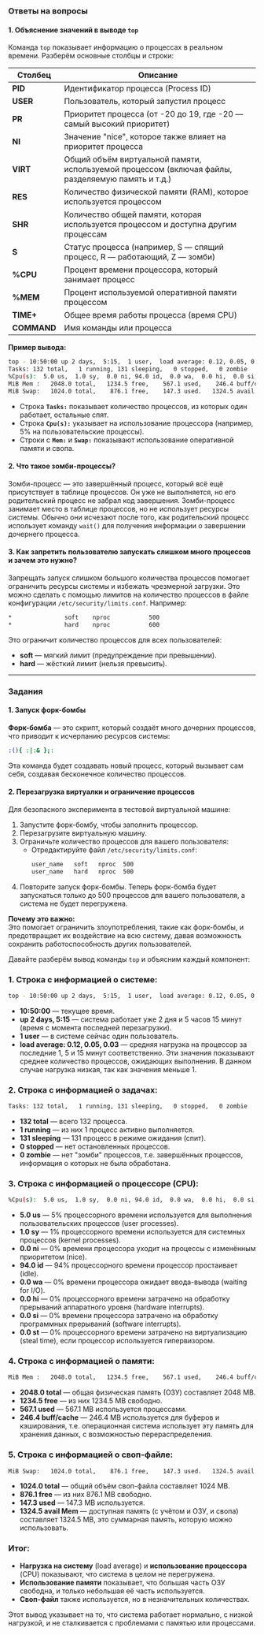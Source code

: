 ### **Ответы на вопросы**

#### **1. Объяснение значений в выводе `top`**
Команда `top` показывает информацию о процессах в реальном времени. Разберём основные столбцы и строки:

| **Столбец** | **Описание** |
|-------------|-------------|
| **PID**     | Идентификатор процесса (Process ID) |
| **USER**    | Пользователь, который запустил процесс |
| **PR**      | Приоритет процесса (от -20 до 19, где -20 — самый высокий приоритет) |
| **NI**      | Значение "nice", которое также влияет на приоритет процесса |
| **VIRT**    | Общий объём виртуальной памяти, используемой процессом (включая файлы, разделяемую память и т.д.) |
| **RES**     | Количество физической памяти (RAM), которое используется процессом |
| **SHR**     | Количество общей памяти, которая используется процессом и доступна другим процессам |
| **S**       | Статус процесса (например, S — спящий процесс, R — работающий, Z — зомби) |
| **%CPU**    | Процент времени процессора, который занимает процесс |
| **%MEM**    | Процент используемой оперативной памяти процессом |
| **TIME+**   | Общее время работы процесса (время CPU) |
| **COMMAND** | Имя команды или процесса |

**Пример вывода:**  
```bash
top - 10:50:00 up 2 days,  5:15,  1 user,  load average: 0.12, 0.05, 0.03
Tasks: 132 total,   1 running, 131 sleeping,   0 stopped,   0 zombie
%Cpu(s):  5.0 us,  1.0 sy,  0.0 ni, 94.0 id,  0.0 wa,  0.0 hi,  0.0 si,  0.0 st
MiB Mem :   2048.0 total,   1234.5 free,    567.1 used,    246.4 buff/cache
MiB Swap:   1024.0 total,    876.1 free,    147.3 used.   1324.5 avail Mem 
```
- Строка **`Tasks:`** показывает количество процессов, из которых один работает, остальные спят.
- Строка **`Cpu(s):`** указывает на использование процессора (например, 5% на пользовательские процессы).
- Строки с **`Mem:`** и **`Swap:`** показывают использование оперативной памяти и свопа.

#### **2. Что такое зомби-процессы?**
Зомби-процесс — это завершённый процесс, который всё ещё присутствует в таблице процессов. Он уже не выполняется, но его родительский процесс не забрал код завершения. Зомби-процесс занимает место в таблице процессов, но не использует ресурсы системы. Обычно они исчезают после того, как родительский процесс использует команду `wait()` для получения информации о завершении дочернего процесса.

#### **3. Как запретить пользователю запускать слишком много процессов и зачем это нужно?**
Запрещать запуск слишком большого количества процессов помогает ограничить ресурсы системы и избежать чрезмерной загрузки. Это можно сделать с помощью лимитов на количество процессов в файле конфигурации `/etc/security/limits.conf`. Например:
```bash
*               soft    nproc           500
*               hard    nproc           600
```
Это ограничит количество процессов для всех пользователей:
- **soft** — мягкий лимит (предупреждение при превышении).
- **hard** — жёсткий лимит (нельзя превысить).

---

### **Задания**

#### **1. Запуск форк-бомбы**
**Форк-бомба** — это скрипт, который создаёт много дочерних процессов, что приводит к исчерпанию ресурсов системы:
```bash
:(){ :|:& };:
```
Эта команда будет создавать новый процесс, который вызывает сам себя, создавая бесконечное количество процессов.

#### **2. Перезагрузка виртуалки и ограничение процессов**
Для безопасного эксперимента в тестовой виртуальной машине:
1. Запустите форк-бомбу, чтобы заполнить процессор.
2. Перезагрузите виртуальную машину.
3. Ограничьте количество процессов для вашего пользователя:
   - Отредактируйте файл `/etc/security/limits.conf`:
     ```bash
     user_name   soft   nproc  500
     user_name   hard   nproc  500
     ```
4. Повторите запуск форк-бомбы. Теперь форк-бомба будет запускаться только до 500 процессов для вашего пользователя, а система не будет перегружена.

**Почему это важно:**  
Это помогает ограничить злоупотребления, такие как форк-бомбы, и предотвращает их воздействие на всю систему, давая возможность сохранить работоспособность других пользователей.



Давайте разберём вывод команды `top` и объясним каждый компонент:

### **1. Строка с информацией о системе:**

```bash
top - 10:50:00 up 2 days,  5:15,  1 user,  load average: 0.12, 0.05, 0.03
```
- **10:50:00** — текущее время.
- **up 2 days, 5:15** — система работает уже 2 дня и 5 часов 15 минут (время с момента последней перезагрузки).
- **1 user** — в системе сейчас один пользователь.
- **load average: 0.12, 0.05, 0.03** — средняя нагрузка на процессор за последние 1, 5 и 15 минут соответственно. Эти значения показывают среднее количество процессов, ожидающих выполнения. В данном случае нагрузка низкая, так как значения меньше 1.

### **2. Строка с информацией о задачах:**

```bash
Tasks: 132 total,   1 running, 131 sleeping,   0 stopped,   0 zombie
```
- **132 total** — всего 132 процесса.
- **1 running** — из них 1 процесс активно выполняется.
- **131 sleeping** — 131 процесс в режиме ожидания (спит).
- **0 stopped** — нет остановленных процессов.
- **0 zombie** — нет "зомби" процессов, т.е. завершённых процессов, информация о которых не была обработана.

### **3. Строка с информацией о процессоре (CPU):**

```bash
%Cpu(s):  5.0 us,  1.0 sy,  0.0 ni, 94.0 id,  0.0 wa,  0.0 hi,  0.0 si,  0.0 st
```
- **5.0 us** — 5% процессорного времени используется для выполнения пользовательских процессов (user processes).
- **1.0 sy** — 1% процессорного времени используется для системных процессов (kernel processes).
- **0.0 ni** — 0% времени процессора уходит на процессы с изменённым приоритетом (nice).
- **94.0 id** — 94% процессорного времени процессор простаивает (idle).
- **0.0 wa** — 0% времени процессора ожидает ввода-вывода (waiting for I/O).
- **0.0 hi** — 0% процессорного времени затрачено на обработку прерываний аппаратного уровня (hardware interrupts).
- **0.0 si** — 0% времени процессора затрачено на обработку программных прерываний (software interrupts).
- **0.0 st** — 0% процессорного времени затрачено на виртуализацию (steal time), если процессор используется гипервизором.

### **4. Строка с информацией о памяти:**

```bash
MiB Mem :   2048.0 total,   1234.5 free,    567.1 used,    246.4 buff/cache
```
- **2048.0 total** — общая физическая память (ОЗУ) составляет 2048 MB.
- **1234.5 free** — из них 1234.5 MB свободно.
- **567.1 used** — 567.1 MB используется процессами.
- **246.4 buff/cache** — 246.4 MB используется для буферов и кэширования, т.е. операционная система использует эту память для хранения данных, с возможностью перераспределения.

### **5. Строка с информацией о своп-файле:**

```bash
MiB Swap:   1024.0 total,    876.1 free,    147.3 used.   1324.5 avail Mem
```
- **1024.0 total** — общий объём своп-файла составляет 1024 MB.
- **876.1 free** — из них 876.1 MB свободно.
- **147.3 used** — 147.3 MB используется.
- **1324.5 avail Mem** — доступная память (с учётом и ОЗУ, и свопа) составляет 1324.5 MB, это суммарная память, которую можно использовать.

### **Итог:**
- **Нагрузка на систему** (load average) и **использование процессора** (CPU) показывают, что система в целом не перегружена.
- **Использование памяти** показывает, что большая часть ОЗУ свободна, и только небольшая её часть используется.
- **Своп-файл** также используется, но в незначительных количествах.

Этот вывод указывает на то, что система работает нормально, с низкой нагрузкой, и не сталкивается с проблемами с памятью или процессами.
